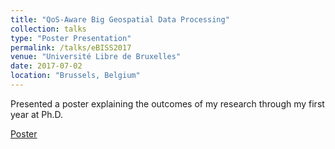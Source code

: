 ```yaml
---
title: "QoS-Aware Big Geospatial Data Processing"
collection: talks
type: "Poster Presentation"
permalink: /talks/eBISS2017
venue: "Université Libre de Bruxelles"
date: 2017-07-02
location: "Brussels, Belgium"
---
```


Presented a poster explaining the outcomes of my research through my first year at Ph.D.

[Poster](https://cs.ulb.ac.be/conferences/ebiss2017/files/posters/aljawarneh_ebiss2017_poster.pdf)
